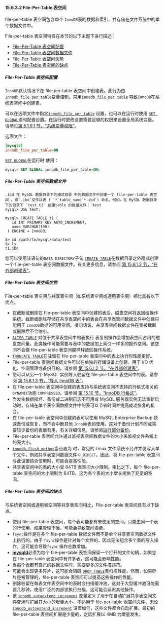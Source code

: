 #### 15.6.3.2 File-Per-Table 表空间



file-per-table 表空间包含单个 `InnoDB`表的数据和索引，并存储在文件系统中的单个数据文件中。

File-per-table 表空间特性在本节的以下主题下进行描述：

- [File-Per-Table 表空间配置](https://dev.mysql.com/doc/refman/8.0/en/innodb-file-per-table-tablespaces.html#innodb-file-per-table-configuration)
- [File-Per-Table 表空间数据文件](https://dev.mysql.com/doc/refman/8.0/en/innodb-file-per-table-tablespaces.html#innodb-file-per-table-data-files)
- [File-Per-Table 表空间优势](https://dev.mysql.com/doc/refman/8.0/en/innodb-file-per-table-tablespaces.html#innodb-file-per-table-advantages)
- [File-Per-Table 表空间的缺点](https://dev.mysql.com/doc/refman/8.0/en/innodb-file-per-table-tablespaces.html#innodb-file-per-table-disadvantages)

##### File-Per-Table 表空间配置

`InnoDB`默认情况下在 file-per-table 表空间中创建表。此行为由 [`innodb_file_per_table`](https://dev.mysql.com/doc/refman/8.0/en/innodb-parameters.html#sysvar_innodb_file_per_table)变量控制。禁用[`innodb_file_per_table`](https://dev.mysql.com/doc/refman/8.0/en/innodb-parameters.html#sysvar_innodb_file_per_table) 导致`InnoDB`在系统表空间中创建表。

可以在选项文件中指定[`innodb_file_per_table`](https://dev.mysql.com/doc/refman/8.0/en/innodb-parameters.html#sysvar_innodb_file_per_table) 设置，也可以在运行时使用 [`SET GLOBAL`](https://dev.mysql.com/doc/refman/8.0/en/set-variable.html)语句配置设置。在运行时更改设置需要足够的权限来设置全局系统变量。请参见[第 5.1.9.1 节，“系统变量权限”](https://dev.mysql.com/doc/refman/8.0/en/system-variable-privileges.html)。

选项文件：

```ini
[mysqld]
innodb_file_per_table=ON
```

[`SET GLOBAL`](https://dev.mysql.com/doc/refman/8.0/en/set-variable.html)在运行时 使用：

```sql
mysql> SET GLOBAL innodb_file_per_table=ON;
```

##### File-Per-Table 表空间数据文件

```
.ibd`在 MySQL 数据目录下的模式目录 中的数据文件中创建一个 file-per-table 表空间 。该`.ibd`文件以表 ( `*`table_name`*.ibd`) 命名。例如，在 MySQL 数据目录下的目录下 `test.t1` 创建table 的数据文件：`test
mysql> USE test;

mysql> CREATE TABLE t1 (
   id INT PRIMARY KEY AUTO_INCREMENT,
   name VARCHAR(100)
 ) ENGINE = InnoDB;

$> cd /path/to/mysql/data/test
$> ls
t1.ibd
```

您可以使用该语句的`DATA DIRECTORY`子句 [`CREATE TABLE`](https://dev.mysql.com/doc/refman/8.0/en/create-table.html)在数据目录之外隐式创建一个 file-per-table 表空间数据文件。有关更多信息，请参阅 [第 15.6.1.2 节，“在外部创建表”](https://dev.mysql.com/doc/refman/8.0/en/innodb-create-table-external.html)。

##### File-Per-Table 表空间优势

File-per-table 表空间与共享表空间（如系统表空间或通用表空间）相比具有以下优点。

- 在截断或删除在 file-per-table 表空间中创建的表后，磁盘空间将返回给操作系统。截断或删除存储在共享表空间中的表会在共享表空间数据文件中创建只能用于 `InnoDB`数据的可用空间。换句话说，共享表空间数据文件在表被截断或删除后不会缩小。
- [`ALTER TABLE`](https://dev.mysql.com/doc/refman/8.0/en/alter-table.html) 对位于共享表空间中的表执行 表复制操作会增加表空间占用的磁盘空间量。此类操作可能需要与表中的数据加上索引一样多的额外空间。该空间不会像 file-per-table 表空间那样释放回操作系统。
- [`TRUNCATE TABLE`](https://dev.mysql.com/doc/refman/8.0/en/truncate-table.html)在驻留在 file-per-table 表空间中的表上执行时性能更好。
- File-per-table 表空间数据文件可以在单独的存储设备上创建，用于 I/O 优化、空间管理或备份目的。请参阅 [第 15.6.1.2 节，“在外部创建表”](https://dev.mysql.com/doc/refman/8.0/en/innodb-create-table-external.html)。
- 您可以从另一个 MySQL 实例导入驻留在 file-per-table 表空间中的表。请参阅 [第 15.6.1.3 节，“导入 InnoDB 表”](https://dev.mysql.com/doc/refman/8.0/en/innodb-table-import.html)。
- 在 file-per-table 表空间中创建的表支持与系统表空间不支持的行格式相关的`DYNAMIC`功能 `COMPRESSED`。请参阅 [第 15.10 节，“InnoDB 行格式”](https://dev.mysql.com/doc/refman/8.0/en/innodb-row-format.html)。
- 当发生数据损坏、备份或二进制日志不可用或 MySQL 服务器实例无法重新启动时，存储在单个表空间数据文件中的表可以节省时间并提高成功恢复的机会。
- 在 file-per-table 表空间中创建的表可以使用 MySQL Enterprise Backup 快速备份或恢复，而不会中断其他 `InnoDB`表的使用。这对于备份计划不同或需要较少备份的表很有用。有关详细信息，请参阅[进行部分备份](https://dev.mysql.com/doc/mysql-enterprise-backup/8.0/en/partial.html)。
- File-per-table 表空间允许通过监视表空间数据文件的大小来监视文件系统上的表大小。
- [`innodb_flush_method`](https://dev.mysql.com/doc/refman/8.0/en/innodb-parameters.html#sysvar_innodb_flush_method)当设置为 时，常见的 Linux 文件系统不允许并发写入单个文件，例如共享表空间数据文件 `O_DIRECT`。因此，将 file-per-table 表空间与此设置结合使用时，可能会提高性能。
- 共享表空间中的表的大小受 64TB 表空间大小限制。相比之下，每个 file-per-table 表空间的大小限制为 64TB，这为各个表的大小增长提供了充足的空间。

##### File-Per-Table 表空间的缺点

与系统表空间或通用表空间等共享表空间相比，File-per-table 表空间具有以下缺点。

- 使用 file-per-table 表空间，每个表可能都有未使用的空间，只能由同一个表的行使用，如果管理不当，可能会导致空间浪费。
- `fsync`操作是在多个 file-per-table 数据文件而不是单个共享表空间数据文件上执行的。由于 `fsync`操作是针对每个文件的，因此无法组合多个表的写入操作，这可能会导致`fsync` 操作总数增加。
- [**mysqld**](https://dev.mysql.com/doc/refman/8.0/en/mysqld.html)必须为每个 file-per-table 表空间保留一个打开的文件句柄，如果您在 file-per-table 表空间中有许多表，这可能会影响性能。
- 当每个表都有自己的数据文件时，需要更多的文件描述符。
- 可能会出现更多碎片，这可能会阻碍 [`DROP TABLE`](https://dev.mysql.com/doc/refman/8.0/en/drop-table.html)表扫描性能。然而，如果碎片是被管理的，file-per-table 表空间可以提高这些操作的性能。
- 删除驻留在每表文件表空间中的表时会扫描缓冲池，这对于大型缓冲池可能需要几秒钟。使用广泛的内部锁执行扫描，这可能会延迟其他操作。
- 该 [`innodb_autoextend_increment`](https://dev.mysql.com/doc/refman/8.0/en/innodb-parameters.html#sysvar_innodb_autoextend_increment) 变量定义了用于在自动扩展共享表空间文件变满时扩展其大小的增量大小，不适用于 file-per-table 表空间文件，无论 [`innodb_autoextend_increment`](https://dev.mysql.com/doc/refman/8.0/en/innodb-parameters.html#sysvar_innodb_autoextend_increment) 设置如何，这些文件都会自动扩展。最初的 file-per-table 表空间扩展是少量的，之后扩展以 4MB 为增量发生。